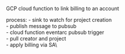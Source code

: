 GCP cloud function to link billing to an account

process:
    - sink to watch for project creation\
    - publish message to pubsub\
    - cloud function eventarc pubsub trigger\
    - pull creator and project\
    - apply billing via SA\